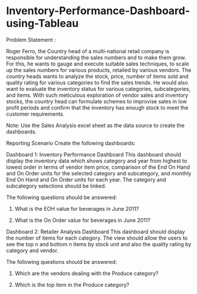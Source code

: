 # Inventory-Performance-Dashboard-using-Tableau

Problem Statement : 

Roger Ferro, the Country head of a multi-national retail company is 
responsible for understanding the sales numbers and to make them 
grow. For this, he wants to gauge and execute suitable sales techniques, 
to scale up the sales numbers for various products, retailed by various 
vendors.
The country heads wants to analyze the stock, price, number of items 
sold and quality rating for various categories to find the sales trends. He 
would also want to evaluate the inventory status for various categories, 
subcategories, and items. 
With such meticulous exploration of vendor sales and inventory stocks, 
the country head can formulate schemes to improvise sales in low profit 
periods and confirm that the inventory has enough stock to meet the 
customer requirements.

Note: Use the Sales Analysis excel sheet as the data source to create the 
dashboards.

Reporting Scenario
Create the following dashboards:

Dashboard 1: Inventory Performance Dashboard 
This dashboard should display the inventory data which shows category 
and year from highest to lowest order in terms of vendor item price, 
comparison of the End On Hand and On Order units for the selected 
category and subcategory, and monthly End On Hand and On Order 
units for each year. The category and subcategory selections should be 
linked.

The following questions should be answered:
1. What is the EOH value for beverages in June 2011?

2. What is the On Order value for beverages in June 2011?

Dashboard 2: Retailer Analysis Dashboard 
This dashboard should display the number of items for each category. 
The view should allow the users to see the top n and bottom n items by 
stock unit and also the quality rating by category and vendor.

The following questions should be answered:

1. Which are the vendors dealing with the Produce category?

2. Which is the top item in the Produce category?

